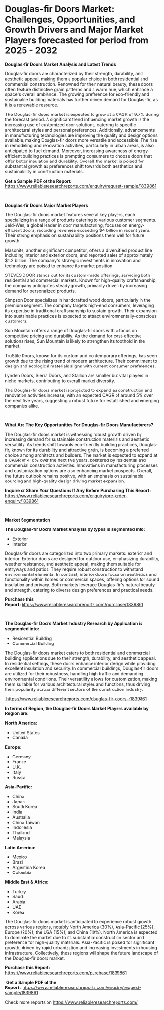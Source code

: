 <p><h1>Douglas-fir Doors Market: Challenges, Opportunities, and Growth Drivers and Major Market Players forecasted for period from 2025 - 2032</h1></p><p><strong>Douglas-fir Doors Market Analysis and Latest Trends</strong></p>
<p><p>Douglas-fir doors are characterized by their strength, durability, and aesthetic appeal, making them a popular choice in both residential and commercial construction. Renowned for their natural beauty, these doors often feature distinctive grain patterns and a warm hue, which enhance a space's overall ambiance. The growing preference for eco-friendly and sustainable building materials has further driven demand for Douglas-fir, as it is a renewable resource.</p><p>The Douglas-fir doors market is expected to grow at a CAGR of 9.7% during the forecast period. A significant trend influencing market growth is the increasing use of customized door solutions, catering to specific architectural styles and personal preferences. Additionally, advancements in manufacturing technologies are improving the quality and design options available, making Douglas-fir doors more versatile and accessible. The rise in remodeling and renovation activities, particularly in urban areas, is also anticipated to fuel demand. Moreover, increasing awareness of energy-efficient building practices is prompting consumers to choose doors that offer better insulation and durability. Overall, the market is poised for substantial growth as preferences shift towards both aesthetics and sustainability in construction materials.</p></p>
<p><strong>Get a Sample PDF of the Report:&nbsp;</strong> <a href="https://www.reliableresearchreports.com/enquiry/request-sample/1839861?utm_campaign=2300&utm_medium=2&utm_source=Github&utm_content=ia&utm_term=10022025&utm_id=douglas-fir-doors">https://www.reliableresearchreports.com/enquiry/request-sample/1839861</a></p>
<p>&nbsp;</p>
<p><strong>Douglas-fir Doors Major Market Players</strong></p>
<p><p>The Douglas-fir doors market features several key players, each specializing in a range of products catering to various customer segments. Jeld-Wen, a global leader in door manufacturing, focuses on energy-efficient doors, recording revenues exceeding $4 billion in recent years. Their strong emphasis on sustainability positions them well for future growth.</p><p>Masonite, another significant competitor, offers a diversified product line including interior and exterior doors, and reported sales of approximately $1.2 billion. The company's strategic investments in innovation and technology are poised to enhance its market position.</p><p>STEVES DOOR stands out for its custom-made offerings, servicing both residential and commercial markets. Known for high-quality craftsmanship, the company anticipates steady growth, primarily driven by increasing demand for personalized products.</p><p>Simpson Door specializes in handcrafted wood doors, particularly in the premium segment. The company targets high-end consumers, leveraging its expertise in traditional craftsmanship to sustain growth. Their expansion into sustainable practices is expected to attract environmentally-conscious customers.</p><p>Sun Mountain offers a range of Douglas-fir doors with a focus on competitive pricing and durability. As the demand for cost-effective solutions rises, Sun Mountain is likely to strengthen its foothold in the market.</p><p>TruStile Doors, known for its custom and contemporary offerings, has seen growth due to the rising trend of modern architecture. Their commitment to design and ecological materials aligns with current consumer preferences.</p><p>Lynden Doors, Sierra Doors, and Stallion are smaller but vital players in niche markets, contributing to overall market diversity.</p><p>The Douglas-fir doors market is projected to expand as construction and renovation activities increase, with an expected CAGR of around 5% over the next five years, suggesting a robust future for established and emerging companies alike.</p></p>
<p>&nbsp;</p>
<p><strong>What Are The Key Opportunities For Douglas-fir Doors Manufacturers?</strong></p>
<p><p>The Douglas-fir doors market is witnessing robust growth driven by increasing demand for sustainable construction materials and aesthetic versatility. As trends shift towards eco-friendly building practices, Douglas-fir, known for its durability and attractive grain, is becoming a preferred choice among architects and builders. The market is expected to expand at a CAGR of 4-6% over the next five years, bolstered by residential and commercial construction activities. Innovations in manufacturing processes and customization options are also enhancing market prospects. Overall, the future outlook remains positive, with an emphasis on sustainable sourcing and high-quality design driving market expansion.</p></p>
<p><strong>Inquire or Share Your Questions If Any Before Purchasing This Report:</strong> <a href="https://www.reliableresearchreports.com/enquiry/pre-order-enquiry/1839861?utm_campaign=2300&utm_medium=2&utm_source=Github&utm_content=ia&utm_term=10022025&utm_id=douglas-fir-doors">https://www.reliableresearchreports.com/enquiry/pre-order-enquiry/1839861</a></p>
<p>&nbsp;</p>
<p><strong>Market Segmentation</strong></p>
<p><strong>The Douglas-fir Doors Market Analysis by types is segmented into:</strong></p>
<p><ul><li>Exterior</li><li>Interior</li></ul></p>
<p><p>Douglas-fir doors are categorized into two primary markets: exterior and interior. Exterior doors are designed for outdoor use, emphasizing durability, weather resistance, and aesthetic appeal, making them suitable for entryways and patios. They require robust construction to withstand environmental elements. In contrast, interior doors focus on aesthetics and functionality within homes or commercial spaces, offering options for sound insulation and privacy. Both markets leverage Douglas-fir's natural beauty and strength, catering to diverse design preferences and practical needs.</p></p>
<p><strong>Purchase this Report:&nbsp;</strong><a href="https://www.reliableresearchreports.com/purchase/1839861?utm_campaign=2300&utm_medium=2&utm_source=Github&utm_content=ia&utm_term=10022025&utm_id=douglas-fir-doors">https://www.reliableresearchreports.com/purchase/1839861</a></p>
<p>&nbsp;</p>
<p><strong>The Douglas-fir Doors Market Industry Research by Application is segmented into:</strong></p>
<p><ul><li>Residential Building</li><li>Commercial Building</li></ul></p>
<p><p>The Douglas-fir doors market caters to both residential and commercial building applications due to their strength, durability, and aesthetic appeal. In residential settings, these doors enhance interior design while providing excellent insulation and security. In commercial buildings, Douglas-fir doors are utilized for their robustness, handling high traffic and demanding environmental conditions. Their versatility allows for customization, making them suitable for various architectural styles and functions, thus driving their popularity across different sectors of the construction industry.</p></p>
<p><a href="https://www.reliableresearchreports.com/douglas-fir-doors-r1839861?utm_campaign=2300&utm_medium=2&utm_source=Github&utm_content=ia&utm_term=10022025&utm_id=douglas-fir-doors">&nbsp;https://www.reliableresearchreports.com/douglas-fir-doors-r1839861</a></p>
<p><strong>In terms of Region, the Douglas-fir Doors Market Players available by Region are:</strong></p>
<p>
    <p> <strong> North America: </strong>
        <ul>
            <li>United States</li>
            <li>Canada</li>
        </ul>
        </p> 
    <p> <strong> Europe: </strong>
        <ul>
            <li>Germany</li>
            <li>France</li>
            <li>U.K.</li>
            <li>Italy</li>
            <li>Russia</li>
        </ul>
        </p> 
    <p> <strong> Asia-Pacific: </strong>
        <ul>
            <li>China</li>
            <li>Japan</li>
            <li>South Korea</li>
            <li>India</li>
            <li>Australia</li>
            <li>China Taiwan</li>
            <li>Indonesia</li>
            <li>Thailand</li>
            <li>Malaysia</li>
        </ul>
        </p> 
    <p> <strong> Latin America: </strong>
        <ul>
            <li>Mexico</li>
            <li>Brazil</li>
            <li>Argentina Korea</li>
            <li>Colombia</li>
        </ul>
        </p> 
    <p> <strong> Middle East & Africa: </strong>
        <ul>
            <li>Turkey</li>
            <li>Saudi</li>
            <li>Arabia</li>
            <li>UAE</li>
            <li>Korea</li>
        </ul>
    </p>
    </p>
<p><p>The Douglas-fir doors market is anticipated to experience robust growth across various regions, notably North America (30%), Asia-Pacific (25%), Europe (20%), the USA (15%), and China (10%). North America is expected to dominate the market due to its substantial construction sector and preference for high-quality materials. Asia-Pacific is poised for significant growth, driven by rapid urbanization and increasing investments in housing infrastructure. Collectively, these regions will shape the future landscape of the Douglas-fir doors market.</p></p>
<p><strong>Purchase this Report: </strong><a href="https://www.reliableresearchreports.com/purchase/1839861?utm_campaign=2300&utm_medium=2&utm_source=Github&utm_content=ia&utm_term=10022025&utm_id=douglas-fir-doors">https://www.reliableresearchreports.com/purchase/1839861</a></p>
<p>&nbsp;<strong>Get a Sample PDF of the Report:&nbsp;&nbsp;</strong><a href="https://www.reliableresearchreports.com/enquiry/request-sample/1839861?utm_campaign=2300&utm_medium=2&utm_source=Github&utm_content=ia&utm_term=10022025&utm_id=douglas-fir-doors">https://www.reliableresearchreports.com/enquiry/request-sample/1839861</a></p>
<p><strong></strong></p>
<p>Check more reports on <a href="https://www.reliableresearchreports.com/?utm_campaign=2300&utm_medium=2&utm_source=Github&utm_content=ia&utm_term=10022025&utm_id=douglas-fir-doors">https://www.reliableresearchreports.com/</a></p>